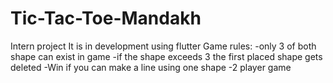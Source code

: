 # Tic-Tac-Toe-Mandakh
Intern project
It is in development using flutter
Game rules:
-only 3 of both shape can exist in game
-if the shape exceeds 3 the first placed shape gets deleted
-Win if you can make a line using one shape
-2 player game

